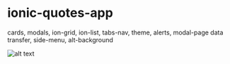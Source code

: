 # ionic-quotes-app
cards, modals, ion-grid, ion-list, tabs-nav, theme, alerts, modal-page data transfer, side-menu, alt-background

![alt text](screenshots/filename.png "Description goes here")
